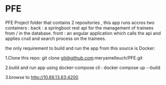 # PFE
PFE Project folder that contains 2 repositories , this app runs accros two containers : 
back : a springboot rest api for the management of trainees from / in the database.
front : an angular application which calls the api and applies crud and search process on the trainees. 


the only requirement to build and run the app from this source is Docker: 
  
  
  
 1.Clone this repo: git clone git@github.com:meryamelleuch/PFE.git
  
  2.build and run app using docker-compose cli : docker compose up --build 
  
  3.browse to http://10.66.13.83:4200
